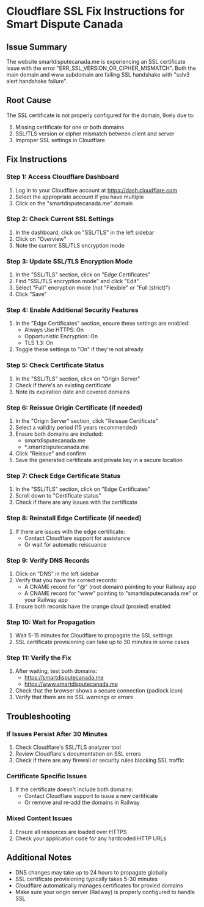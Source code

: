 # Cloudflare SSL Fix Instructions for Smart Dispute Canada

## Issue Summary
The website smartdisputecanada.me is experiencing an SSL certificate issue with the error "ERR_SSL_VERSION_OR_CIPHER_MISMATCH". Both the main domain and www subdomain are failing SSL handshake with "sslv3 alert handshake failure".

## Root Cause
The SSL certificate is not properly configured for the domain, likely due to:
1. Missing certificate for one or both domains
2. SSL/TLS version or cipher mismatch between client and server
3. Improper SSL settings in Cloudflare

## Fix Instructions

### Step 1: Access Cloudflare Dashboard
1. Log in to your Cloudflare account at https://dash.cloudflare.com
2. Select the appropriate account if you have multiple
3. Click on the "smartdisputecanada.me" domain

### Step 2: Check Current SSL Settings
1. In the dashboard, click on "SSL/TLS" in the left sidebar
2. Click on "Overview"
3. Note the current SSL/TLS encryption mode

### Step 3: Update SSL/TLS Encryption Mode
1. In the "SSL/TLS" section, click on "Edge Certificates"
2. Find "SSL/TLS encryption mode" and click "Edit"
3. Select "Full" encryption mode (not "Flexible" or "Full (strict)")
4. Click "Save"

### Step 4: Enable Additional Security Features
1. In the "Edge Certificates" section, ensure these settings are enabled:
   - Always Use HTTPS: On
   - Opportunistic Encryption: On
   - TLS 1.3: On
2. Toggle these settings to "On" if they're not already

### Step 5: Check Certificate Status
1. In the "SSL/TLS" section, click on "Origin Server"
2. Check if there's an existing certificate
3. Note its expiration date and covered domains

### Step 6: Reissue Origin Certificate (if needed)
1. In the "Origin Server" section, click "Reissue Certificate"
2. Select a validity period (15 years recommended)
3. Ensure both domains are included:
   - smartdisputecanada.me
   - *.smartdisputecanada.me
4. Click "Reissue" and confirm
5. Save the generated certificate and private key in a secure location

### Step 7: Check Edge Certificate Status
1. In the "SSL/TLS" section, click on "Edge Certificates"
2. Scroll down to "Certificate status"
3. Check if there are any issues with the certificate

### Step 8: Reinstall Edge Certificate (if needed)
1. If there are issues with the edge certificate:
   - Contact Cloudflare support for assistance
   - Or wait for automatic reissuance

### Step 9: Verify DNS Records
1. Click on "DNS" in the left sidebar
2. Verify that you have the correct records:
   - A CNAME record for "@" (root domain) pointing to your Railway app
   - A CNAME record for "www" pointing to "smartdisputecanada.me" or your Railway app
3. Ensure both records have the orange cloud (proxied) enabled

### Step 10: Wait for Propagation
1. Wait 5-15 minutes for Cloudflare to propagate the SSL settings
2. SSL certificate provisioning can take up to 30 minutes in some cases

### Step 11: Verify the Fix
1. After waiting, test both domains:
   - https://smartdisputecanada.me
   - https://www.smartdisputecanada.me
2. Check that the browser shows a secure connection (padlock icon)
3. Verify that there are no SSL warnings or errors

## Troubleshooting

### If Issues Persist After 30 Minutes
1. Check Cloudflare's SSL/TLS analyzer tool
2. Review Cloudflare's documentation on SSL errors
3. Check if there are any firewall or security rules blocking SSL traffic

### Certificate Specific Issues
1. If the certificate doesn't include both domains:
   - Contact Cloudflare support to issue a new certificate
   - Or remove and re-add the domains in Railway

### Mixed Content Issues
1. Ensure all resources are loaded over HTTPS
2. Check your application code for any hardcoded HTTP URLs

## Additional Notes
- DNS changes may take up to 24 hours to propagate globally
- SSL certificate provisioning typically takes 5-30 minutes
- Cloudflare automatically manages certificates for proxied domains
- Make sure your origin server (Railway) is properly configured to handle SSL